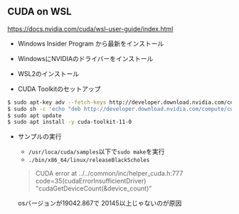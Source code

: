 ## CUDA on WSL
https://docs.nvidia.com/cuda/wsl-user-guide/index.html

- Windows Insider Program から最新をインストール
- WindowsにNVIDIAのドライバーをインストール
- WSL2のインストール

- CUDA Toolkitのセットアップ
```bash
$ sudo apt-key adv --fetch-keys http://developer.download.nvidia.com/compute/cuda/repos/ubuntu1804/x86_64/7fa2af80.pub
$ sudo sh -c 'echo "deb http://developer.download.nvidia.com/compute/cuda/repos/ubuntu1804/x86_64 /" > /etc/apt/sources.list.d/cuda.list'
$ sudo apt update 
$ sudo apt install -y cuda-toolkit-11-0
```

- サンプルの実行
    - `/usr/loca/cuda/samples`以下で`sudo make`を実行
    - `./bin/x86_64/linux/releaseBlackScholes`
    > CUDA error at ../../common/inc/helper_cuda.h:777 code=35(cudaErrorInsufficientDriver) "cudaGetDeviceCount(&device_count)" 
    
    osバージョンが19042.867で 20145以上じゃないのが原因
